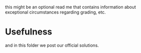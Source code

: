 this might be an optional read me that contains information about exceptional circumstances regarding grading, etc.

Usefulness
==
and in this folder we post our official solutions.